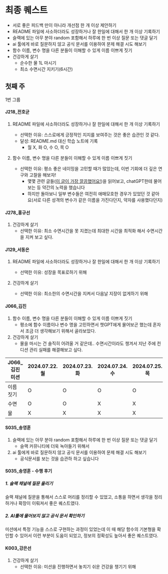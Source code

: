 # 최종 퀘스트

- 서로 좋은 피드백 만이 아니라 개선점 한 개 이상 제안하기
- README 파일에 사소하더라도 성장하거나 잘 한일에 대해서 한 개 이상 기록하기
- 슬랙에 있는 아무 분야 random 포함해서 하루에 한 번 이상 질문 또는 댓글 달기
- ai 툴에게 바로 질문하지 않고 공식 문서를 이용하여 문제 해결 시도 해보기
- 함수 이름, 변수 명을 다른 분들이 이해할 수 있게 이름 이쁘게 짓기
- 건강하게 살기
    - 순수한 물 1L 마시기
    - 최소 수면시간 지키기(6시간)

## 첫째 주

1번 그룹

#### J218_전호균

1. README 파일에 사소하더라도 성장하거나 잘 한일에 대해서 한 개 이상 기록하기
    - 선택한 이유: 스스로에게 긍정적인 지지를 보여주는 것은 좋은 습관인 것 같다.
    - 달성: README.md 대신 학습 노트에 기록
        - 월 X, 화 O, 수 O, 목 O 

2. 함수 이름, 변수 명을 다른 분들이 이해할 수 있게 이름 이쁘게 짓기
    - 선택한 이유: 평소 좋은 네이밍을 고민할 때가 많았는데, 이번 기회에 더 깊은 연구와 고찰을 해보자!
        - 몇몇 관련 글들([이 글이 가장 깔끔했어요!](https://www.linkedin.com/pulse/clean-code-8-best-practices-naming-variable-shahryar-tayeb-znhpf/))을 읽어보고, chatGPT한테 물어보는 등 약간의 노력을 했습니다
        - 하지만 돌아보니 일부 변수들은 여전히 애매모호한 경우가 있었던 것 같아요(서로 다른 성격의 변수가 같은 이름을 가진다던지, 약자를 사용했다던지)

#### J278_홍규선

1. 건강하게 살기
   - 선택한 이유: 최소 수면시간을 못 지켰는데 최대한 시간을 최적화 해서 수면시간을 지켜 보고 싶다.

#### J129_서동은

1. README 파일에 사소하더라도 성장하거나 잘 한일에 대해서 한 개 이상 기록하기
    - 선택한 이유: 성장을 목표로하기 위해

2. 건강하게 살기
   - 선택한 이유: 최소한의 수면시간을 지켜서 다음날 지장이 없게하기 위해

#### J066_김진

1. 함수 이름, 변수 명을 다른 분들이 이해할 수 있게 이름 이쁘게 짓기
    - 평소에 함수 이름이나 변수 명을 고민하면서 챗GPT에게 물어보곤 했는데 혼자서 조금 더 생각해보기 위해서 골라보았다.
2. 건강하게 살기
    - 물을 마시는 건 솔직히 어려울 거 같은데.. 수면시간이라도 챙겨서 지난 주에 컨디션 관리 실패를 해결해보고 싶다.
      
| J066_김진 미션 | 2024.07.22. 월 | 2024.07.23. 화 | 2024.07.24. 수 | 2024.07.25. 목 |
| --- | --- | --- | --- | --- |
| 이름 짓기 | O | O | O | O |
| 수면 | O | O | X | X |
| 물 | X | X | X | X |

#### S035_송영훈
1. 슬랙에 있는 아무 분야 random 포함해서 하루에 한 번 이상 질문 또는 댓글 달기
    -  슬랙 커뮤니티에 더욱 녹아들기 위해서
2. ai 툴에게 바로 질문하지 않고 공식 문서를 이용하여 문제 해결 시도 해보기
   - 공식문서를 보는 것을 습관하 하고 싶습니다
#### S035_송영훈 - 수행 후기
##### 1. 슬랙  채널에 질문  올리기
슬랙 채널에 질문을 통해서 스스로 머리를 정리할 수 있었고, 소통을 하면서 생각을 정리하거나 확장이 이뤄져서 좋은 퀘스트였다.
##### 2. AI툴에 물어보지 않고 공식 문서 확인하기
미션에서 특정 기능을 스스로 구현하는 과정이 있었는데 이 때 해당 함수의 기본형을 확인할 수 있어서 이런 부분이 도움이 되었고, 정보의 정확성도 높아서 좋은 퀘스트였다. 


#### K003_강은선
1. 건강하게 살기
   - 선택한 이유: 미션을 진행하면서 놓치기 쉬운 건강을 챙기기 위해 
